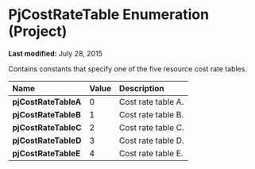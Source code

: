 
# PjCostRateTable Enumeration (Project)

 **Last modified:** July 28, 2015

Contains constants that specify one of the five resource cost rate tables.


|**Name**|**Value**|**Description**|
|:-----|:-----|:-----|
| **pjCostRateTableA**|0|Cost rate table A.|
| **pjCostRateTableB**|1|Cost rate table B.|
| **pjCostRateTableC**|2|Cost rate table C.|
| **pjCostRateTableD**|3|Cost rate table D.|
| **pjCostRateTableE**|4|Cost rate table E.|
